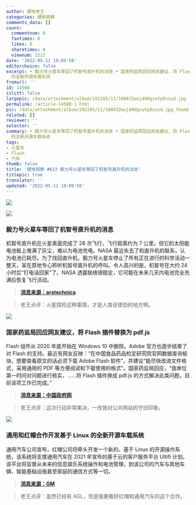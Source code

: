 ```yaml
---
author: 硬核老王
categories: 硬核观察
comments_data: []
count:
  commentnum: 0
  favtimes: 0
  likes: 0
  sharetimes: 0
  viewnum: 2212
date: '2022-05-11 18:09:58'
editorchoice: false
excerpt: • 毅力号火星车等回了机智号直升机的消息 • 国家药监局回应网友建议，将 Flash 插件替换为 pdf.js • 通用和红帽合作开发基于 Linux
  的全新开源车载系统
fromurl: ''
id: 14580
islctt: false
largepic: /data/attachment/album/202205/11/180832wuj49dgcwtp8vzud.jpg
permalink: /article-14580-1.html
pic: /data/attachment/album/202205/11/180832wuj49dgcwtp8vzud.jpg.thumb.jpg
related: []
reviewer: ''
selector: ''
summary: • 毅力号火星车等回了机智号直升机的消息 • 国家药监局回应网友建议，将 Flash 插件替换为 pdf.js • 通用和红帽合作开发基于 Linux
  的全新开源车载系统
tags:
- 火星车
- Flash
- 汽车
thumb: false
title: '硬核观察 #633 毅力号火星车等回了机智号直升机的消息'
titlepic: true
translator: ''
updated: '2022-05-11 18:09:58'
---
```


![](/data/attachment/album/202205/11/180832wuj49dgcwtp8vzud.jpg)


![](/data/attachment/album/202205/11/180844zp8as2398h2oouig.jpg)


### 毅力号火星车等回了机智号直升机的消息


机智号直升机在火星表面完成了 28 次飞行，飞行距离约为 7 公里。但它的太阳能电池板上堆满了灰尘，难以为电池充电。NASA 最近失去了和直升机的联系，认为电池已耗尽。为了找回直升机，毅力号火星车停止了所有正在进行的科学活动一整天，呆在原地专心聆听机智号直升机的呼叫。令人高兴的是，机智号在大约 24 小时后“打电话回家”了。NASA 透露联络很稳定，它可能在未来几天内电池完全充满后恢复飞行活动。



> 
> **[消息来源：arstechnica](https://arstechnica.com/science/2022/05/after-an-amazing-run-on-mars-nasas-helicopter-faces-a-long-dark-winter/)**
> 
> 
> 



> 
> 老王点评：火星探险这种事情，才是人类该使劲的地方啊。
> 
> 
> 


![](/data/attachment/album/202205/11/180900dhlbjc9xc3nnhnll.jpg)


### 国家药监局回应网友建议，将 Flash 插件替换为 pdf.js


Flash 组件从 2020 年底开始在 Windows 10 中删除。Adobe 官方也逐步结束了对 Flash 的支持。最近有网友反映：“在中国食品药品检定研究院官网数据查询板块，想要查看原文的话必须下载 Adobe Flash 软件”，并建议“能尽快改进文件格式，采用通用的 PDF 等方便阅读和下载使用的格式”。国家药监局回应，“我单位第一时间对问题进行核实，……将 Flash 插件换成 pdf.js 的方式解决此类问题，目前该项工作已完成。”



> 
> **[消息来源：中国政府网](http://www.gov.cn/hudong/2022-05/09/content_5689229.htm)**
> 
> 
> 



> 
> 老王点评：这次行动非常果决，一改我对公共网站的守旧印象。
> 
> 
> 


![](/data/attachment/album/202205/11/180920kr0ahaj73fjud037.jpg)


### 通用和红帽合作开发基于 Linux 的全新开源车载系统


通用汽车公司宣布，红帽公司将牵头开发一个新的、基于 Linux 的开源操作系统，该系统将支撑通用汽车在 2021 年宣布的基于云的客户服务平台 Ultifi 计划。该平台将监督从未来的信息娱乐系统操作和电池管理，到该公司的汽车与其他车辆、智能基础设施甚至家庭的通信方式等一切。



> 
> **[消息来源：GM](https://media.gm.com/media/us/en/gm/home.detail.html/content/Pages/news/us/en/2022/may/0510-redhat.html)**
> 
> 
> 



> 
> 老王点评：虽然已经有 AGL，但是我更看好红帽和通用汽车的这个合作。
> 
> 
>